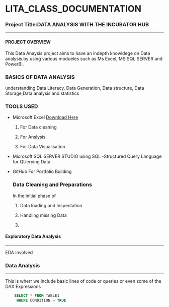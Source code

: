 # LITA_CLASS_DOCUMENTATION

### Project Title:DATA ANALYSIS WITH THE INCUBATOR HUB
---
#### PROJECT OVERVIEW
This Data Anaysis project aims to have an indepth knowldege on Data analysis.by using various modueles such as Ms Excel, MS SQL SERVER
and PowerBI.

### BASICS OF DATA ANALYSIS
understanding Data Literacy, Data Generation, Data structure, Data Storage,Data analysis and statistics

### TOOLS USED
- Microsoft Excel [Download Here](https://www.microsoft.com)
  
   1. For Data cleaning
  
   2. For Anslysis
      
   3. For Data Visualisation

- Microsoft SQL SERVER STUDIO using SQL -Structured Query Language for QUerying Data

- GitHub For Portfolio Building

  ### Data Cleaning and Preparations
  In the initial phase of 

  1. Data loading and Inspectation
  
  2.  Handling missing Data
 
  3.  
    
#### Exploratory Data Analysis
---
EDA Involved




### Data Analysis
---
This is wherr we include basic lines of code or queries or even some of the DAX Expressions

```SQL
    SELECT * FROM TABLE1
     WHERE CONDITION = TRUE
  ```
